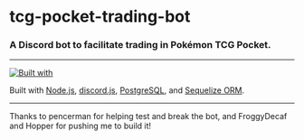# tcg-pocket-trading-bot
### A Discord bot to facilitate trading in Pokémon TCG Pocket.

---

[![Built with](https://skillicons.dev/icons?i=nodejs,discordjs,postgres,sequelize&theme=dark)](https://skillicons.dev)

Built with [Node.js](https://nodejs.org/en), [discord.js](https://discord.js.org/), [PostgreSQL](https://www.postgresql.org/), and [Sequelize ORM](https://sequelize.org/).

---

Thanks to pencerman for helping test and break the bot, and FroggyDecaf and Hopper for pushing me to build it!
